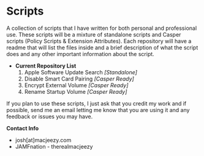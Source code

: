 # Scripts
A collection of scripts that I have written for both personal and professional use. These scripts will be a mixture of standalone
scripts and Casper scripts (Policy Scripts & Extension Attributes). Each repository will have a readme that will list the files inside
and a brief description of what the script does and any other important information about the script.


- **Current Repository List**
  1. Apple Software Update Search *[Standalone]*
  2. Disable Smart Card Pairing *[Casper Ready]*
  3. Encrypt External Volume *[Casper Ready]*
  4. Rename Startup Volume *[Casper Ready]*

If you plan to use these scripts, I just ask that you credit my work and if possible, send me an email letting me know that you are using
it and any feedback or issues you may have.

**Contact Info**
- josh[at]macjeezy.com
- JAMFnation - therealmacjeezy
